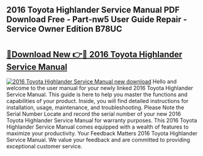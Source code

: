 ## 2016 Toyota Highlander Service Manual PDF Download Free - Part-nw5 User Guide Repair - Service Owner Edition B78UC

# <h2><a href="http://bc41886.oget.top/?id=2016+Toyota+Highlander+Service+Manual">🔗Download New 👉🔴 2016 Toyota Highlander Service Manual</a></h2>

[![2016 Toyota Highlander Service Manual new download](https://i.imgur.com/5g1atiW.png)](http://bc41886.oget.top/?id=2016+Toyota+Highlander+Service+Manual)
Hello and welcome to the user manual for your newly linked 2016 Toyota Highlander Service Manual. This guide is here to help you master the functions and capabilities of your product. Inside, you will find detailed instructions for installation, usage, maintenance, and troubleshooting. Please Note the Serial Number Locate and record the serial number of your new 2016 Toyota Highlander Service Manual for warranty purposes. This 2016 Toyota Highlander Service Manual comes equipped with a wealth of features to maximize your productivity. Your Feedback Matters 2016 Toyota Highlander Service Manual. We value your feedback and are committed to providing exceptional customer service.
